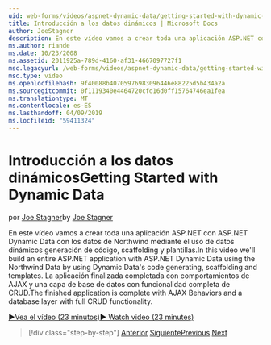 ```yaml
---
uid: web-forms/videos/aspnet-dynamic-data/getting-started-with-dynamic-data
title: Introducción a los datos dinámicos | Microsoft Docs
author: JoeStagner
description: En este vídeo vamos a crear toda una aplicación ASP.NET con ASP.NET Dynamic Data con los datos de Northwind mediante código de datos dinámicos generar, scaffoldi...
ms.author: riande
ms.date: 10/23/2008
ms.assetid: 2011925a-789d-4160-af31-4667097727f1
msc.legacyurl: /web-forms/videos/aspnet-dynamic-data/getting-started-with-dynamic-data
msc.type: video
ms.openlocfilehash: 9f40088b40705976983096446e88225d5b434a2a
ms.sourcegitcommit: 0f1119340e4464720cfd16d0ff15764746ea1fea
ms.translationtype: MT
ms.contentlocale: es-ES
ms.lasthandoff: 04/09/2019
ms.locfileid: "59411324"
---
```

# <a name="getting-started-with-dynamic-data"></a><span data-ttu-id="72eff-103">Introducción a los datos dinámicos</span><span class="sxs-lookup"><span data-stu-id="72eff-103">Getting Started with Dynamic Data</span></span>

<span data-ttu-id="72eff-104">por [Joe Stagner](https://github.com/JoeStagner)</span><span class="sxs-lookup"><span data-stu-id="72eff-104">by [Joe Stagner](https://github.com/JoeStagner)</span></span>

<span data-ttu-id="72eff-105">En este vídeo vamos a crear toda una aplicación ASP.NET con ASP.NET Dynamic Data con los datos de Northwind mediante el uso de datos dinámicos generación de código, scaffolding y plantillas.</span><span class="sxs-lookup"><span data-stu-id="72eff-105">In this video we'll build an entire ASP.NET application with ASP.NET Dynamic Data using the Northwind Data by using Dynamic Data's code generating, scaffolding and templates.</span></span> <span data-ttu-id="72eff-106">La aplicación finalizada completada con comportamientos de AJAX y una capa de base de datos con funcionalidad completa de CRUD.</span><span class="sxs-lookup"><span data-stu-id="72eff-106">The finished application is complete with AJAX Behaviors and a database layer with full CRUD functionality.</span></span>

[<span data-ttu-id="72eff-107">&#9654;Vea el vídeo (23 minutos)</span><span class="sxs-lookup"><span data-stu-id="72eff-107">&#9654; Watch video (23 minutes)</span></span>](https://channel9.msdn.com/Blogs/ASP-NET-Site-Videos/getting-started-with-dynamic-data)

> [!div class="step-by-step"]
> <span data-ttu-id="72eff-108">[Anterior](how-do-i-use-a-dynamiccontrol-in-listview-and-detailsview-controls.md)
> [Siguiente](begin-editing-the-templates-in-aspnet-dynamic-data-applications.md)</span><span class="sxs-lookup"><span data-stu-id="72eff-108">[Previous](how-do-i-use-a-dynamiccontrol-in-listview-and-detailsview-controls.md)
[Next](begin-editing-the-templates-in-aspnet-dynamic-data-applications.md)</span></span>
